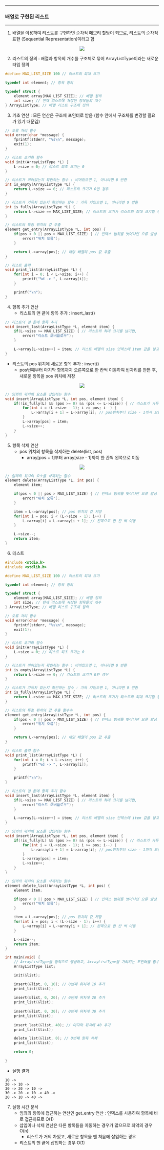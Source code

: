 -----
### 배열로 구현된 리스트
-----
1. 배열을 이용하여 리스트를 구현하면 순차적 메모리 할당이 되므로, 리스트의 순차적 표현 (Sequential Representation)이라고 함
<div align="center">
<img src="https://github.com/user-attachments/assets/fc658127-1404-41f1-8751-5a8ec4086279">
</div>

2. 리스트의 정의 : 배열과 항목의 개수를 구조체로 묶어 ArrayListType이라는 새로운 타입 정의
```c
#define MAX_LIST_SIZE 100 // 리스트의 최대 크기

typedef int element; // 항목 정의

typedef struct {
    element array[MAX_LIST_SIZE]; // 배열 정의
    int size; // 현재 리스트에 저장된 항목들의 개수
} ArrayListType; // 배열 리스트 구조체 정의
```

3. 기초 연산 : 모든 연산은 구조체 포인터로 받음 (함수 안에서 구조체를 변경할 필요가 있기 때문임)
```c
// 오류 처리 함수
void error(char *message) {
    fprintf(stderr, "%s\n", message);
    exit(1);
}

// 리스트 초기화 함수
void init(ArrayListType *L) {
    L->size = 0; // 리스트 최초 크기는 0
}

// 리스트가 비어있는지 확인하는 함수 : 비어있으면 1, 아니라면 0 반환
int is_empty(ArrayListType *L) {
    return L->size == 0; // 리스트의 크기가 0인 경우
}

// 리스트가 가득차 있는지 확인하는 함수 : 가득 차있으면 1, 아니라면 0 반환
int is_fully(ArrayListType *L) {
    return L->size == MAX_LIST_SIZE; // 리스트의 크기가 리스트의 최대 크기일 경우
}

// 리스트의 특정 위치의 값 추출
element get_entry(ArrayListType *L, int pos) {
    if(pos < 0 || pos > MAX_LIST_SIZE) { // 인덱스 범위를 벗어나면 오류 발생
        error("위치 오류"); 
    }

    return L->array[pos]; // 해당 배열의 pos 값 추출
}

// 리스트 출력
void print_list(ArrayListType *L) {
    for(int i = 0; i < L->size; i++) {
        printf("%d -> ", L->array[i]);
    }

    printf("\n");
}
```

4. 항목 추가 연산
   - 리스트의 맨 끝에 항목 추가 : insert_last()
```c
// 리스트의 맨 끝에 항목 추가
void insert_last(ArrayListType *L, element item) {
    if(L->size >= MAX_LIST_SIZE) { // 리스트의 최대 크기를 넘기면,
        error("리스트 오버플로우");
    }

    L->array[L->size++] = item; // 리스트 배열의 size 인덱스에 item 값을 넣고 인덱스 증가가
}
```
   - 리스트의 pos 위치에 새로운 항목 추가 : insert()
     + pos번째부터 마지막 항목까지 오른쪽으로 한 칸씩 이동하여 빈자리를 만든 후, 새로운 항목을 pos 위치에 저장
<div align="center">
<img src="https://github.com/user-attachments/assets/b64f7b10-4ad0-4f7c-ac4b-b6c753d0205f">
</div>

```c
// 임의의 위치에 요소를 삽입하는 함수 
void insert(ArrayListType *L, int pos, element item) {
    if(!is_fully(L) && (pos >= 0) && (pos <= L->size)) { // 리스트가 가득차 있지 않고, 요소 내 범위에 대해
        for(int i = (L->size - 1); i >= pos; i--) {
            L->array[i + 1] = L->array[i]; // pos위치부터 size - 1까지 오른쪽으로 한 칸 씩 이동
        }
        L->array[pos] = item;
        L->size++;
    }
}
```

5. 항목 삭제 연산
   - pos 위치의 항목을 삭제하는 delete(list, pos)
     + array[pos + 1]부터 array[size - 1]까지 한 칸씩 왼쪽으로 이동
<div align="center">
<img src="https://github.com/user-attachments/assets/185501f1-5563-44d2-a36b-6c5238ab0820">
</div>

```c
// 임의의 위치의 요소를 삭제하는 함수
element delete(ArrayListType *L, int pos) {
    element item;

    if(pos < 0 || pos > MAX_LIST_SIZE) { // 인덱스 범위를 벗어나면 오류 발생
        error("위치 오류");
    }   

    item = L->array[pos]; // pos 위치의 값 저장
    for(int i = pos; i < (L->size - 1); i++) {
        L->array[i] = L->array[i + 1]; // 왼쪽으로 한 칸 씩 이동
    }

    L->size--;
    return item;
}
```

6. 테스트
```c
#include <stdio.h>
#include <stdlib.h>

#define MAX_LIST_SIZE 100 // 리스트의 최대 크기

typedef int element; // 항목 정의

typedef struct {
    element array[MAX_LIST_SIZE]; // 배열 정의
    int size; // 현재 리스트에 저장된 항목들의 개수
} ArrayListType; // 배열 리스트 구조체 정의

// 오류 처리 함수
void error(char *message) {
    fprintf(stderr, "%s\n", message);
    exit(1);
}

// 리스트 초기화 함수
void init(ArrayListType *L) {
    L->size = 0; // 리스트 최초 크기는 0
}

// 리스트가 비어있는지 확인하는 함수 : 비어있으면 1, 아니라면 0 반환
int is_empty(ArrayListType *L) {
    return L->size == 0; // 리스트의 크기가 0인 경우
}

// 리스트가 가득차 있는지 확인하는 함수 : 가득 차있으면 1, 아니라면 0 반환
int is_fully(ArrayListType *L) {
    return L->size == MAX_LIST_SIZE; // 리스트의 크기가 리스트의 최대 크기일 경우
}

// 리스트의 특정 위치의 값 추출 함수수
element get_entry(ArrayListType *L, int pos) {
    if(pos < 0 || pos > MAX_LIST_SIZE) { // 인덱스 범위를 벗어나면 오류 발생
        error("위치 오류"); 
    }

    return L->array[pos]; // 해당 배열의 pos 값 추출
}

// 리스트 출력 함수
void print_list(ArrayListType *L) {
    for(int i = 0; i < L->size; i++) {
        printf("%d -> ", L->array[i]);
    }

    printf("\n");
}

// 리스트의 맨 끝에 항목 추가 함수
void insert_last(ArrayListType *L, element item) {
    if(L->size >= MAX_LIST_SIZE) { // 리스트의 최대 크기를 넘기면,
        error("리스트 오버플로우");
    }

    L->array[L->size++] = item; // 리스트 배열의 size 인덱스에 item 값을 넣고 인덱스 증가가
}

// 임의의 위치에 요소를 삽입하는 함수 
void insert(ArrayListType *L, int pos, element item) {
    if(!is_fully(L) && (pos >= 0) && (pos <= L->size)) { // 리스트가 가득차 있지 않고, 요소 내 범위에 대해해
        for(int i = (L->size - 1); i >= pos; i--) {
            L->array[i + 1] = L->array[i]; // pos위치부터 size - 1까지 오른쪽으로 한 칸 씩 이동
        }
        L->array[pos] = item;
        L->size++;
    }
}

// 임의의 위치의 요소를 삭제하는 함수
element delete_list(ArrayListType *L, int pos) {
    element item;

    if(pos < 0 || pos > MAX_LIST_SIZE) { // 인덱스 범위를 벗어나면 오류 발생
        error("위치 오류");
    }   

    item = L->array[pos]; // pos 위치의 값 저장
    for(int i = pos; i < (L->size - 1); i++) {
        L->array[i] = L->array[i + 1]; // 왼쪽으로 한 칸 씩 이동
    }

    L->size--;
    return item;
}

int main(void) {
    // ArrayListType을 정적으로 생성하고, ArrayListType을 가리키는 포인터를 함수 매개변수로 전달
    ArrayListType list;

    init(&list);

    insert(&list, 0, 10); // 0번째 위치에 10 추가
    print_list(&list);
    
    insert(&list, 0, 20); // 0번째 위치에 20 추가
    print_list(&list);
    
    insert(&list, 0, 30); // 0번째 위치에 30 추가
    print_list(&list);
    
    insert_last(&list, 40); // 마지막 위치에 40 추가
    print_list(&list);

    delete_list(&list, 0); // 0번째 항목 삭제
    print_list(&list);

    return 0;
    
}
```
  - 실행 결과
```
10 -> 
20 -> 10 -> 
30 -> 20 -> 10 -> 
30 -> 20 -> 10 -> 40 -> 
20 -> 10 -> 40 ->
```

7. 실행 시간 분석
   - 임의의 항목에 접근하는 연산인 get_entry 연산 : 인덱스를 사용하여 항목에 바로 접근하므로 O(1)
   - 삽입이나 삭제 연산은 다른 항목들을 이동하는 경우가 많으므로 최악의 경우 O(n)
     + 리스트가 거의 차있고, 새로운 항목을 맨 처음에 삽입하는 경우
   - 리스트의 맨 끝에 삽입하는 경우 O(1)
